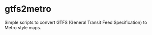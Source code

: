 gtfs2metro
==========

Simple scripts to convert GTFS (General Transit Feed Specification) to Metro style maps.
